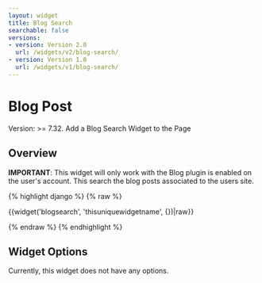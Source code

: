 ```yaml
---
layout: widget
title: Blog Search
searchable: false
versions:
- version: Version 2.0
  url: /widgets/v2/blog-search/
- version: Version 1.0
  url: /widgets/v1/blog-search/
---
```


# Blog Post

Version: >= 7.32. Add a Blog Search Widget to the Page

## Overview

**IMPORTANT**: This widget will only work with the Blog plugin is enabled on the user's account. This search the blog posts associated to the users site.

{% highlight django %}
{% raw %}

  {{widget('blogsearch', 'thisuniquewidgetname', {})|raw}}

{% endraw %}
{% endhighlight %}

## Widget Options

Currently, this widget does not have any options.
